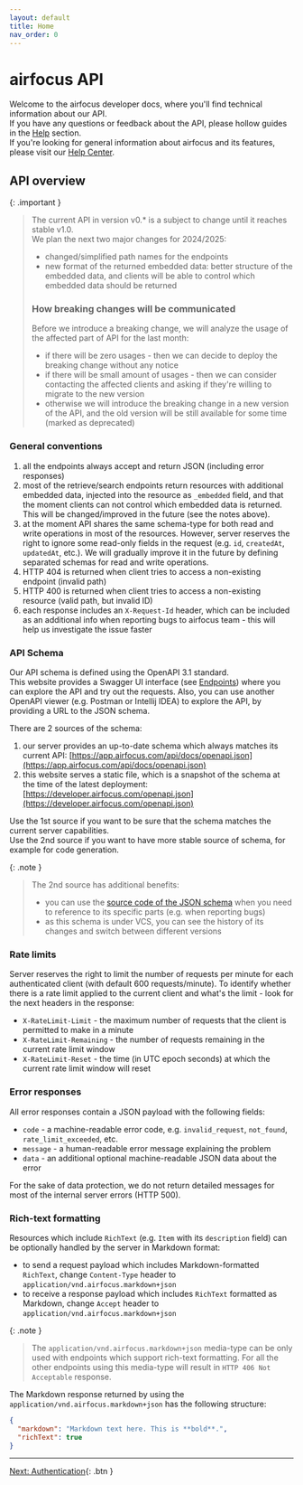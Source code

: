 ```yaml
---
layout: default
title: Home
nav_order: 0
---
```


# airfocus API

Welcome to the airfocus developer docs, where you'll find technical information about our API.<br>
If you have any questions or feedback about the API, please hollow guides in the [Help](/help) section.<br>
If you're looking for general information about airfocus and its features, please visit our [Help Center](https://help.airfocus.com).<br>

## API overview

{: .important }
> The current API in version v0.* is a subject to change until it reaches stable v1.0.<br>
> We plan the next two major changes for 2024/2025:
> - changed/simplified path names for the endpoints
> - new format of the returned embedded data: better structure of the embedded data, and clients will be able to control which embedded data
>   should be returned
>
> ### How breaking changes will be communicated
> Before we introduce a breaking change, we will analyze the usage of the affected part of API for the last month:
> - if there will be zero usages - then we can decide to deploy the breaking change without any notice
> - if there will be small amount of usages - then we can consider contacting the affected clients and asking if they're willing to migrate to the new version
> - otherwise we will introduce the breaking change in a new version of the API, and the old version will be still available for some time (marked as deprecated)

### General conventions

1. all the endpoints always accept and return JSON (including error responses)
2. most of the retrieve/search endpoints return resources with additional embedded data, injected into the resource as `_embedded` field, and that the moment
  clients can not control which embedded data is returned. This will be changed/improved in the future (see the notes above).
3. at the moment API shares the same schema-type for both read and write operations in most of the resources.
  However, server reserves the right to ignore some read-only fields in the request (e.g. `id`, `createdAt`, `updatedAt`, etc.).
  We will gradually improve it in the future by defining separated schemas for read and write operations.
4. HTTP 404 is returned when client tries to access a non-existing endpoint (invalid path)
5. HTTP 400 is returned when client tries to access a non-existing resource (valid path, but invalid ID)
6. each response includes an `X-Request-Id` header, which can be included as an additional info when reporting bugs to airfocus team -
   this will help us investigate the issue faster

### API Schema

Our API schema is defined using the OpenAPI 3.1 standard.<br>
This website provides a Swagger UI interface (see [Endpoints](/endpoints)) where you can explore the API and try out the requests.
Also, you can use another OpenAPI viewer (e.g. Postman or Intellij IDEA) to explore the API, by providing a URL to the JSON schema.

There are 2 sources of the schema:
1. our server provides an up-to-date schema which always matches its current API: [https://app.airfocus.com/api/docs/openapi.json](https://app.airfocus.com/api/docs/openapi.json)
2. this website serves a static file, which is a snapshot of the schema at the time of the latest deployment: [https://developer.airfocus.com/openapi.json](https://developer.airfocus.com/openapi.json)

Use the 1st source if you want to be sure that the schema matches the current server capabilities.<br>
Use the 2nd source if you want to have more stable source of schema, for example for code generation.

{: .note }
> The 2nd source has additional benefits:
> - you can use the [source code of the JSON schema](https://github.com/airfocusio/airfocus-api/blob/main/docs/openapi.json) when you need to reference to its specific parts (e.g. when reporting bugs)
> - as this schema is under VCS, you can see the history of its changes and switch between different versions

### Rate limits

Server reserves the right to limit the number of requests per minute for each authenticated client (with default 600 requests/minute).
To identify whether there is a rate limit applied to the current client and what's the limit - look for the next headers in the response:
- `X-RateLimit-Limit` - the maximum number of requests that the client is permitted to make in a minute
- `X-RateLimit-Remaining` - the number of requests remaining in the current rate limit window
- `X-RateLimit-Reset` - the time (in UTC epoch seconds) at which the current rate limit window will reset

### Error responses

All error responses contain a JSON payload with the following fields:
- `code` - a machine-readable error code, e.g. `invalid_request`, `not_found`, `rate_limit_exceeded`, etc.
- `message` - a human-readable error message explaining the problem
- `data` - an additional optional machine-readable JSON data about the error

For the sake of data protection, we do not return detailed messages for most of the internal server errors (HTTP 500).

### Rich-text formatting

Resources which include `RichText` (e.g. `Item` with its `description` field) can be optionally handled by the server in Markdown format:
- to send a request payload which includes Markdown-formatted `RichText`, change `Content-Type` header to `application/vnd.airfocus.markdown+json`
- to receive a response payload which includes `RichText` formatted as Markdown, change `Accept` header to `application/vnd.airfocus.markdown+json`

{: .note }
> The `application/vnd.airfocus.markdown+json` media-type can be only used with endpoints which support rich-text formatting.
> For all the other endpoints using this media-type will result in `HTTP 406 Not Acceptable` response.

The Markdown response returned by using the `application/vnd.airfocus.markdown+json` has the following structure:
```json
{
  "markdown": "Markdown text here. This is **bold**.",
  "richText": true
}
```

---
[Next: Authentication](/authentication){: .btn }

